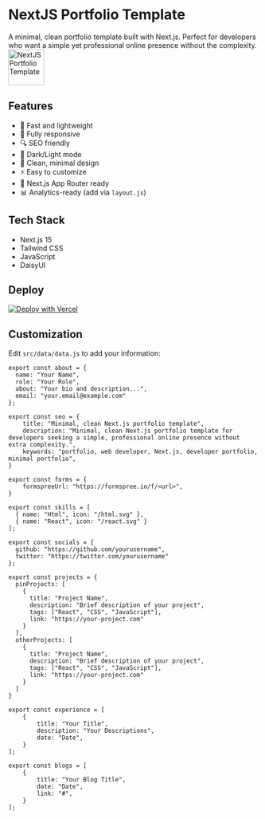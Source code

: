 # NextJS Portfolio Template

A minimal, clean portfolio template built with Next.js. Perfect for developers who want a simple yet professional online presence without the complexity.
<a href="https://peerlist.io/sachinbhujel/project/nextjs-portfolio-template" target="_blank" rel="noreferrer">
				<img
					src="https://peerlist.io/api/v1/projects/embed/PRJHJKNQNAKA7K8EJCKEOM8N8Q89JQ?showUpvote=true&theme=light"
					alt="NextJS Portfolio Template"
					style="width: auto; height: 72px;"
				/>
			</a>

## Features
- 🚀 Fast and lightweight
- 📱 Fully responsive
- 🔍 SEO friendly
- 🌙 Dark/Light mode
- 🎨 Clean, minimal design
- ⚡ Easy to customize
- 🚦 Next.js App Router ready
- 📊 Analytics-ready (add via `layout.js`)

## Tech Stack

- Next.js 15
- Tailwind CSS
- JavaScript
- DaisyUI

## Deploy

[![Deploy with Vercel](https://vercel.com/button)](https://vercel.com/new/clone?repository-url=https%3A%2F%2Fgithub.com%2FSachinbhujel%2FNextJS-Portfolio-Template)

## Customization

Edit `src/data/data.js` to add your information:

```
export const about = {
  name: "Your Name",
  role: "Your Role",
  about: "Your bio and description...",
  email: "your.email@example.com"
};

export const seo = {
    title: "Minimal, clean Next.js portfolio template",
    description: "Minimal, clean Next.js portfolio template for developers seeking a simple, professional online presence without extra complexity.",
    keywords: "portfolio, web developer, Next.js, developer portfolio, minimal portfolio",
}

export const forms = {
    formspreeUrl: "https://formspree.io/f/<url>",
}

export const skills = [
  { name: "Html", icon: "/html.svg" },
  { name: "React", icon: "/react.svg" }
];

export const socials = {
  github: "https://github.com/yourusername",
  twitter: "https://twitter.com/yourusername"
};

export const projects = {
  pinProjects: [
    {
      title: "Project Name",
      description: "Brief description of your project",
      tags: ["React", "CSS", "JavaScript"],
      link: "https://your-project.com"
    }
  ],
  otherProjects: [
    {
      title: "Project Name",
      description: "Brief description of your project",
      tags: ["React", "CSS", "JavaScript"],
      link: "https://your-project.com"
    }
  ]
}

export const experience = [
    {
        title: "Your Title",
        description: "Your Descriptions",
        date: "Date",
    }
];

export const blogs = [
    {
        title: "Your Blog Title",
        date: "Date",
        link: "#",
    }
];
```
